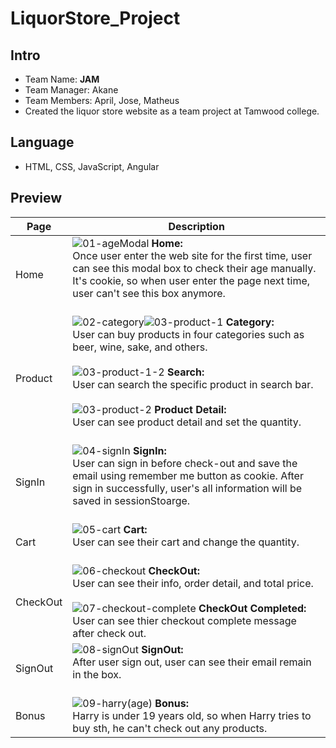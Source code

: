 # LiquorStore_Project
## Intro
* Team Name: **JAM** 
* Team Manager: Akane
* Team Members: April, Jose, Matheus 
* Created the liquor store website as a team project at Tamwood college.
## Language
* HTML, CSS, JavaScript, Angular
## Preview
|Page|Description|
|--|--|
|Home|![01-ageModal](https://user-images.githubusercontent.com/93846829/185198958-d11f6a6f-31e9-487e-8a98-68cc536fa08e.png) **Home:**<br> Once user enter the web site for the first time, user can see this modal box to check their age manually. It's cookie, so when user enter the page next time, user can't see this box anymore. <br><br>| 
|Product|![02-category](https://user-images.githubusercontent.com/93846829/185199996-c8169e17-7829-44ef-9345-83f67e7a5039.png)![03-product-1](https://user-images.githubusercontent.com/93846829/185200667-613fb372-13da-4a00-9b36-1328b0430e2f.png) **Category:**<br> User can buy products in four categories such as beer, wine, sake, and others. <br><br>![03-product-1-2](https://user-images.githubusercontent.com/93846829/185201009-f3a80f71-9814-4c16-a053-f1660e0bcbfc.png) **Search:**<br> User can search the specific product in search bar. <br><br> ![03-product-2](https://user-images.githubusercontent.com/93846829/185201052-891c3fb5-c607-4a90-ac89-6f4cb6d35f6d.png) **Product Detail:** <br> User can see product detail and set the quantity. <br><br> 
|SignIn|![04-signIn](https://user-images.githubusercontent.com/93846829/185201414-11a56845-00df-47f2-89ef-46aeef7317f0.png) **SignIn:** <br> User can sign in before check-out and save the email using remember me button as cookie. After sign in successfully, user's all information will be saved in sessionStoarge. <br><br>
|Cart|![05-cart](https://user-images.githubusercontent.com/93846829/185202123-2b62efa2-aef6-4587-ad34-a85d734ab20f.png) **Cart:** <br> User can see their cart and change the quantity. <br><br> 
|CheckOut|![06-checkout](https://user-images.githubusercontent.com/93846829/185202059-f6002719-6b36-4f02-be2a-33059ed9f104.png) **CheckOut:** <br> User can see their info, order detail, and total price. <br><br>![07-checkout-complete](https://user-images.githubusercontent.com/93846829/185203520-a05d5535-c75b-41fd-ae76-c6db2a52c581.png) **CheckOut Completed:** <br> User can see thier checkout complete message after check out.
|SignOut|![08-signOut](https://user-images.githubusercontent.com/93846829/185202631-e5644591-bf9a-4e4a-8f46-f2ddb0c1d098.png) **SignOut:** <br> After user sign out, user can see their email remain in the box. <br><br>
|Bonus|![09-harry(age)](https://user-images.githubusercontent.com/93846829/185202802-3eaced8e-c944-41e4-b976-c0a1f53ae72e.png) **Bonus:** <br> Harry is under 19 years old, so when Harry tries to buy sth, he can't check out any products. 
